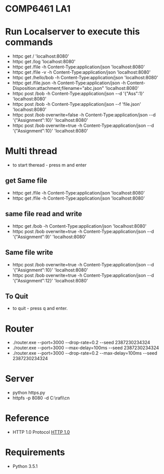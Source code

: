 # COMP6461 LA1



#   Run Localserver to execute this commands
*   httpc get / 'localhost:8080'
*   httpc get /log 'localhost:8080'
*   httpc get /file -h Content-Type:application/json 'localhost:8080'
*   httpc get /file -v -h Content-Type:application/json 'localhost:8080'
*   httpc get /hello/bob -h Content-Type:application/json 'localhost:8080'
*   httpc get /file.json -h Content-Type:application/json -h Content-Disposition:attachment;filename="abc.json" 'localhost:8080'
*   httpc post /bob -h Content-Type:application/json --d '{"Ass":1}' 'localhost:8080'
*   httpc post /bob -h Content-Type:application/json --f 'file.json' 'localhost:8080'
*   httpc post /bob overwrite=false -h Content-Type:application/json --d '{"Assignment":10}' 'localhost:8080'
*   httpc post /bob overwrite=true -h Content-Type:application/json --d '{"Assignment":10}' 'localhost:8080'
#   Multi thread
*   to start theread - press m and enter
##  get Same file
*   httpc get /file -h Content-Type:application/json 'localhost:8080'
*   httpc get /file -h Content-Type:application/json 'localhost:8080'
##  same file read and write
*   httpc get /bob -h Content-Type:application/json 'localhost:8080'
*   httpc post /bob overwrite=true -h Content-Type:application/json --d '{"Assignment":9}' 'localhost:8080'
##  Same file write 
*   httpc post /bob overwrite=true -h Content-Type:application/json --d '{"Assignment":10}' 'localhost:8080'
*   httpc post /bob overwrite=true -h Content-Type:application/json --d '{"Assignment":12}' 'localhost:8080'
##  To Quit
*   to quit  - press q and enter.

#   Router
*   ./router.exe --port=3000 --drop-rate=0.2 --seed 2387230234324
*   ./router.exe --port=3000 --max-delay=100ms --seed 2387230234324
*   ./router.exe --port=3000 --drop-rate=0.2 --max-delay=100ms --seed 2387230234324

#   Server
*   python https.py
*   httpfs -p 8080 -d C:\rafi\cn


# Reference
* HTTP 1.0 Protocol
[HTTP 1.0](https://www.w3.org/Protocols/HTTP/1.0/spec.html)


# Requirements
* Python 3.5.1
